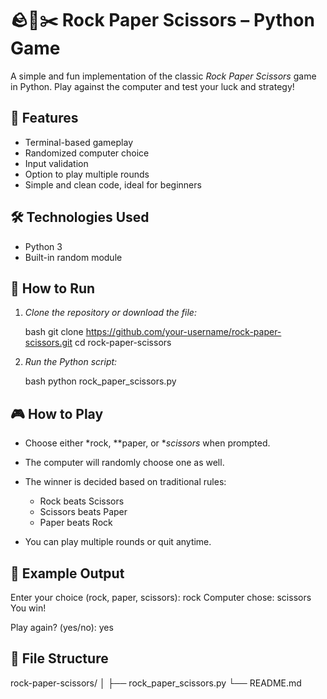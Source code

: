 # 🪨📄✂️ Rock Paper Scissors – Python Game

A simple and fun implementation of the classic *Rock Paper Scissors* game in Python. Play against the computer and test your luck and strategy!

## 📌 Features

* Terminal-based gameplay
* Randomized computer choice
* Input validation
* Option to play multiple rounds
* Simple and clean code, ideal for beginners

## 🛠️ Technologies Used

* Python 3
* Built-in random module

## 🚀 How to Run

1. *Clone the repository or download the file:*

   bash
   git clone https://github.com/your-username/rock-paper-scissors.git
   cd rock-paper-scissors
   

2. *Run the Python script:*

   bash
   python rock_paper_scissors.py
   

## 🎮 How to Play

* Choose either *rock, **paper, or **scissors* when prompted.
* The computer will randomly choose one as well.
* The winner is decided based on traditional rules:

  * Rock beats Scissors
  * Scissors beats Paper
  * Paper beats Rock
* You can play multiple rounds or quit anytime.

## 🧠 Example Output


Enter your choice (rock, paper, scissors): rock
Computer chose: scissors
You win!

Play again? (yes/no): yes


## 📁 File Structure


rock-paper-scissors/
│
├── rock_paper_scissors.py
└── README.md
